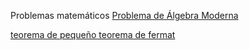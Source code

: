 Problemas matemáticos
[Problema de Álgebra Moderna](https://github.com/ricardo-rios/problemas-matematicos-2024/blob/main/MariaZepeda-16-mayo-2024-11-41/problema.md)

[teorema de pequeño teorema de fermat](https://github.com/ricardo-rios/problemas-matematicos-2024/blob/main/23-05-2024-0945/problema1)
